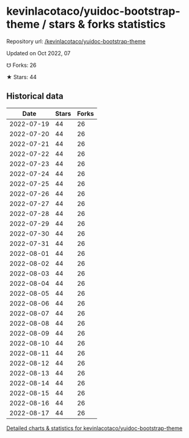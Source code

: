 # kevinlacotaco/yuidoc-bootstrap-theme / stars & forks statistics

Repository url: [/kevinlacotaco/yuidoc-bootstrap-theme](https://github.com/kevinlacotaco/yuidoc-bootstrap-theme)

Updated on Oct 2022, 07

☋ Forks: 26

★ Stars: 44

## Historical data
| Date | Stars | Forks |
|------|-------|-------|
| 2022-07-19 | 44 | 26 | 
| 2022-07-20 | 44 | 26 | 
| 2022-07-21 | 44 | 26 | 
| 2022-07-22 | 44 | 26 | 
| 2022-07-23 | 44 | 26 | 
| 2022-07-24 | 44 | 26 | 
| 2022-07-25 | 44 | 26 | 
| 2022-07-26 | 44 | 26 | 
| 2022-07-27 | 44 | 26 | 
| 2022-07-28 | 44 | 26 | 
| 2022-07-29 | 44 | 26 | 
| 2022-07-30 | 44 | 26 | 
| 2022-07-31 | 44 | 26 | 
| 2022-08-01 | 44 | 26 | 
| 2022-08-02 | 44 | 26 | 
| 2022-08-03 | 44 | 26 | 
| 2022-08-04 | 44 | 26 | 
| 2022-08-05 | 44 | 26 | 
| 2022-08-06 | 44 | 26 | 
| 2022-08-07 | 44 | 26 | 
| 2022-08-08 | 44 | 26 | 
| 2022-08-09 | 44 | 26 | 
| 2022-08-10 | 44 | 26 | 
| 2022-08-11 | 44 | 26 | 
| 2022-08-12 | 44 | 26 | 
| 2022-08-13 | 44 | 26 | 
| 2022-08-14 | 44 | 26 | 
| 2022-08-15 | 44 | 26 | 
| 2022-08-16 | 44 | 26 | 
| 2022-08-17 | 44 | 26 | 


[Detailed charts & statistics for kevinlacotaco/yuidoc-bootstrap-theme](https://reviewgithub.com/rep/kevinlacotaco/yuidoc-bootstrap-theme)

